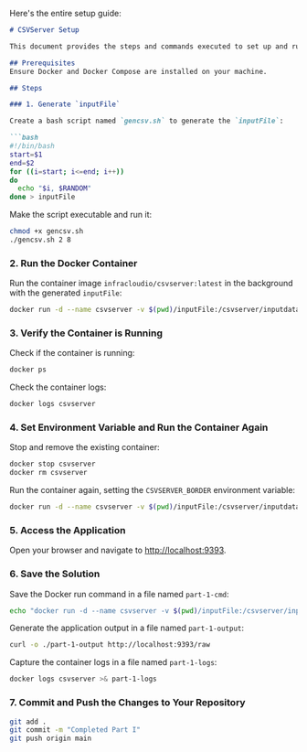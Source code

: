 Here's the entire setup guide:

```markdown
# CSVServer Setup

This document provides the steps and commands executed to set up and run the `csvserver` application using Docker.

## Prerequisites
Ensure Docker and Docker Compose are installed on your machine.

## Steps

### 1. Generate `inputFile`

Create a bash script named `gencsv.sh` to generate the `inputFile`:

```bash
#!/bin/bash
start=$1
end=$2
for ((i=start; i<=end; i++))
do
  echo "$i, $RANDOM"
done > inputFile
```

Make the script executable and run it:

```bash
chmod +x gencsv.sh
./gencsv.sh 2 8
```

### 2. Run the Docker Container

Run the container image `infracloudio/csvserver:latest` in the background with the generated `inputFile`:

```bash
docker run -d --name csvserver -v $(pwd)/inputFile:/csvserver/inputdata infracloudio/csvserver:latest
```

### 3. Verify the Container is Running

Check if the container is running:

```bash
docker ps
```

Check the container logs:

```bash
docker logs csvserver
```

### 4. Set Environment Variable and Run the Container Again

Stop and remove the existing container:

```bash
docker stop csvserver
docker rm csvserver
```

Run the container again, setting the `CSVSERVER_BORDER` environment variable:

```bash
docker run -d --name csvserver -v $(pwd)/inputFile:/csvserver/inputdata -e CSVSERVER_BORDER=Orange -p 9393:9300 infracloudio/csvserver:latest
```

### 5. Access the Application

Open your browser and navigate to [http://localhost:9393](http://localhost:9393).

### 6. Save the Solution

Save the Docker run command in a file named `part-1-cmd`:

```bash
echo "docker run -d --name csvserver -v $(pwd)/inputFile:/csvserver/inputdata -e CSVSERVER_BORDER=Orange -p 9393:9300 infracloudio/csvserver:latest" > part-1-cmd
```

Generate the application output in a file named `part-1-output`:

```bash
curl -o ./part-1-output http://localhost:9393/raw
```

Capture the container logs in a file named `part-1-logs`:

```bash
docker logs csvserver >& part-1-logs
```

### 7. Commit and Push the Changes to Your Repository

```bash
git add .
git commit -m "Completed Part I"
git push origin main
```
```
